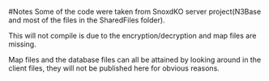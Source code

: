 #Notes
Some of the code were taken from SnoxdKO server project(N3Base and most of the files in the SharedFiles folder).

This will not compile is due to the encryption/decryption and map files are missing.

Map files and the database files can all be attained by looking around in the client files, they will not be published here for obvious reasons.
